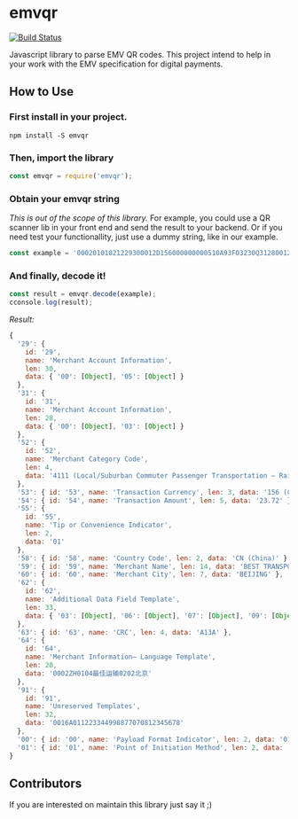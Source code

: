 # emvqr

[![Build Status](https://travis-ci.com/DannielWhatever/emvqr.svg?branch=master)](https://travis-ci.com/DannielWhatever/emvqr)

Javascript library to parse EMV QR codes.
This project intend to help in your work with the EMV specification for digital payments.

## How to Use

### First install in your project. 

```
npm install -S emvqr
```


### Then, import the library 

```javascript
const emvqr = require('emvqr');
```

### Obtain your emvqr string 

*This is out of the scope of this library.*
For example, you could use a QR scanner lib in your front end and send the result to your backend.
Or if you need test your functionallity, just use a dummy string, like in our example.

```javascript
const example = '00020101021229300012D156000000000510A93FO3230Q31280012D15600000001030812345678520441115802CN5914BEST TRANSPORT6007BEIJING64200002ZH0104最佳运输0202北京540523.7253031565502016233030412340603***0708A60086670902ME91320016A0112233449988770708123456786304A13A';
```

### And finally, decode it!  

```javascript
const result = emvqr.decode(example);
cconsole.log(result);
```

*Result:*


```javascript
{
  '29': {
    id: '29',
    name: 'Merchant Account Information',
    len: 30,
    data: { '00': [Object], '05': [Object] }
  },
  '31': {
    id: '31',
    name: 'Merchant Account Information',
    len: 28,
    data: { '00': [Object], '03': [Object] }
  },
  '52': {
    id: '52',
    name: 'Merchant Category Code',
    len: 4,
    data: '4111 (Local/Suburban Commuter Passenger Transportation – Railroads, Feries, Local Water Transportation.)'
  },
  '53': { id: '53', name: 'Transaction Currency', len: 3, data: '156 (CNY)' },
  '54': { id: '54', name: 'Transaction Amount', len: 5, data: '23.72' },
  '55': {
    id: '55',
    name: 'Tip or Convenience Indicator',
    len: 2,
    data: '01'
  },
  '58': { id: '58', name: 'Country Code', len: 2, data: 'CN (China)' },
  '59': { id: '59', name: 'Merchant Name', len: 14, data: 'BEST TRANSPORT' },
  '60': { id: '60', name: 'Merchant City', len: 7, data: 'BEIJING' },
  '62': {
    id: '62',
    name: 'Additional Data Field Template',
    len: 33,
    data: { '03': [Object], '06': [Object], '07': [Object], '09': [Object] }
  },
  '63': { id: '63', name: 'CRC', len: 4, data: 'A13A' },
  '64': {
    id: '64',
    name: 'Merchant Information— Language Template',
    len: 20,
    data: '0002ZH0104最佳运输0202北京'
  },
  '91': {
    id: '91',
    name: 'Unreserved Templates',
    len: 32,
    data: '0016A011223344998877070812345678'
  },
  '00': { id: '00', name: 'Payload Format Indicator', len: 2, data: '01' },
  '01': { id: '01', name: 'Point of Initiation Method', len: 2, data: '12' }
}
```

## Contributors  

If you are interested on maintain this library just say it ;)

